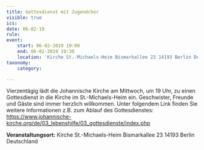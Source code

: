 ```yaml
---
title: Gottesdienst mit Jugendchor
visible: true
ics: 
date: 06-02-19
rule: 
event:
	start: 06-02-2019 19:00
	end: 06-02-2019 19:30
	location: 'Kirche St.-Michaels-Heim Bismarkallee 23 14193 Berlin Deutschland'
taxonomy:
	category: 

---
```

Vierzentägig lädt die Johannische Kirche am Mittwoch, um 19 Uhr, zu einen Gottesdienst in die Kirche im St.-Michaels-Heim ein. Geschwister, Freunde und Gäste sind immer herzlich willkommen. Unter folgendem Link finden Sie weitere Informationen z.B. zum Ablauf des Gottesdienstes: https://www.johannische-kirche.org/de/03_lebenshilfe/03_gottesdienste/index.php


**Veranstaltungsort:** Kirche St.-Michaels-Heim
Bismarkallee 23
14193 Berlin
Deutschland

